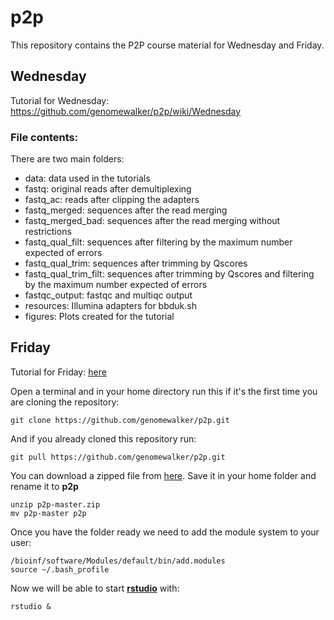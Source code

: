 # p2p

This repository contains the P2P course material for Wednesday and Friday.

## Wednesday

Tutorial for Wednesday: https://github.com/genomewalker/p2p/wiki/Wednesday

### File contents:

There are two main folders:
- data: data used in the tutorials
 - fastq: original reads after demultiplexing
 - fastq_ac: reads after clipping the adapters
 - fastq_merged: sequences after the read merging
 - fastq_merged_bad: sequences after the read merging without restrictions
 - fastq_qual_filt: sequences after filtering by the maximum number expected of errors
 - fastq_qual_trim: sequences after trimming by Qscores
 - fastq_qual_trim_filt: sequences after trimming by Qscores and filtering by the maximum number expected of errors
 - fastqc_output: fastqc and multiqc output
 - resources: Illumina adapters for bbduk.sh
- figures: Plots created for the tutorial

## Friday
Tutorial for Friday: [here](https://cdn.rawgit.com/genomewalker/p2p/master/friday/P2P_r_crash_course.html)

Open a terminal and in your home directory run this if it's the first time you are cloning the repository:

```{bash}
git clone https://github.com/genomewalker/p2p.git
```

And if you already cloned this repository run:

```{bash}
git pull https://github.com/genomewalker/p2p.git
```
You can download a zipped file from [here](https://github.com/genomewalker/p2p/archive/master.zip). Save it in your home folder and rename it to **p2p**

```{bash}
unzip p2p-master.zip
mv p2p-master p2p
```

Once you have the folder ready we need to add the module system to your user:

```{bash}
/bioinf/software/Modules/default/bin/add.modules
source ~/.bash_profile
```

Now we will be able to start [**rstudio**](https://www.rstudio.com/) with:
```{bash}
rstudio &
```



